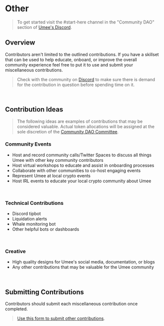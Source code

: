 # Other

> To get started visit the #start-here channel in the "Community DAO" section of [Umee's Discord](https://discord.gg/umee).

## Overview

Contributors aren't limited to the outlined contributions. If you have a skillset that can be used to help educate, onboard, or improve the overall community experience feel free to put it to use and submit your miscellaneous contributions.

> Check with the community on [Discord](https://discord.gg/umee) to make sure there is demand for the contribution in question before spending time on it.

<br>

## Contribution Ideas

> The following ideas are examples of contributions that may be considered valuable. Actual token allocations will be assigned at the sole discretion of the [Community DAO Committee](/governance/community-dao/overview.html#the-committee).

### Community Events

- Host and record community calls/Twitter Spaces to discuss all things Umee with other key community contributors
- Host virtual workshops to educate and assist in onboarding processes
- Collaborate with other communities to co-host engaging events
- Represent Umee at local crypto events
- Host IRL events to educate your local crypto community about Umee

<br>

### Technical Contributions

- Discord tipbot
- Liquidation alerts
- Whale monitoring bot
- Other helpful bots or dashboards

<br>

### Creative

- High quality designs for Umee's social media, documentation, or blogs
- Any other contributions that may be valuable for the Umee community

<br>

## Submitting Contributions

Contributors should submit each miscellaneous contribution once completed.

> [Use this form to submit other contributions](https://dyno.gg/form/6adc91d9).